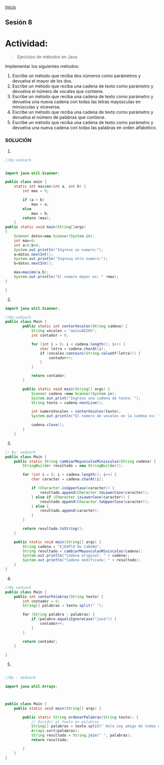 <!-- No borrar o modificar -->
[Inicio](./index.md)

## Sesión 8 


# Actividad: 
>Ejecicios de métodos en Java

Implementar los siguientes métodos:

1. Escribe un método que reciba dos números como parámetros y devuelva el mayor de los dos.
2. Escribe un método que reciba una cadena de texto como parámetro y devuelva el número de vocales que contiene.
3. Escribe un método que reciba una cadena de texto como parámetro y devuelva una nueva cadena con todas las letras mayúsculas en minúsculas y viceversa.
4. Escribe un método que reciba una cadena de texto como parámetro y devuelva el número de palabras que contiene.
5. Escribe un método que reciba una cadena de texto como parámetro y devuelva una nueva cadena con todas las palabras en orden alfabético.

### SOLUCIÓN

1. 


```java
//By:xeduark


import java.util.Scanner;

public class main {
    static int maximo(int a, int b) {
        int max = 0;

        if (a > b)
            max = a;
        else
            max = b;
        return (max);
    }
public static void main(String[]args)
{
    Scanner datos=new Scanner(System.in);
    int max=0;
    int a=0,b=0;
    System.out.println("Ingrese un numero:");
    a=datos.nextInt();
    System.out.println("Ingresa otro numero:");
    b=datos.nextInt();

    max=maximo(a,b);
    System.out.println("El numero mayor es: " +max);
}

}

```

2. 


```java
import java.util.Scanner;

//By:xeduark
public class Main {
        public static int contarVocales(String cadena) {
            String vocales = "aeiouAEIOU";
            int contador = 0;

            for (int i = 0; i < cadena.length(); i++) {
                char letra = cadena.charAt(i);
                if (vocales.contains(String.valueOf(letra))) {
                    contador++;
                }
            }

            return contador;
        }

        public static void main(String[] args) {
            Scanner cadena =new Scanner(System.in);
            System.out.print("Ingrese una cadena de texto: ");
            String texto = cadena.nextLine();

            int numeroVocales = contarVocales(texto);
            System.out.println("El número de vocales en la cadena es: " + numeroVocales);

            cadena.close();
        }
    }
```
3. 

```java
// By: xeduark
public class Main {
    public static String cambiarMayusculasMinisculas(String cadena) {
        StringBuilder resultado = new StringBuilder();

        for (int i = 0; i < cadena.length(); i++) {
            char caracter = cadena.charAt(i);

            if (Character.isUpperCase(caracter)) {
                resultado.append(Character.toLowerCase(caracter));
            } else if (Character.isLowerCase(caracter)) {
                resultado.append(Character.toUpperCase(caracter));
            } else {
                resultado.append(caracter);
            }
        }

        return resultado.toString();
    }

    public static void main(String[] args) {
        String cadena = "EjEmPlO De CaDeNa";
        String resultado = cambiarMayusculasMinisculas(cadena);
        System.out.println("Cadena original: " + cadena);
        System.out.println("Cadena modificada: " + resultado);
    }
}
```

4. 


```java
//By xeduark
public class Main {
    public int contarPalabras(String texto) {
        int contador = 0;
        String[] palabras = texto.split(" ");

        for (String palabra : palabras) {
            if (palabra.equalsIgnoreCase("java")) {
                contador++;
            }
        }

        return contador;
    }
   
}
```
5.


```java

//By : Xeduark

import java.util.Arrays;



public class Main {
    public static void main(String[] args) {

        public static String ordenarPalabras(String texto); {
            // Dividir el texto en palabras
            String[] palabras = texto.split(" Hola soy amigo de todos en el Cesde");
            Arrays.sort(palabras);
            String resultado = String.join(" ", palabras);
            return resultado;

        }
    }
}

```






